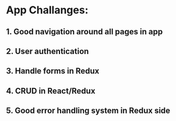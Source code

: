 # App Challanges:

## 1. Good navigation around all pages in app

## 2. User authentication

## 3. Handle forms in Redux

## 4. CRUD in React/Redux

## 5. Good error handling system in Redux side
